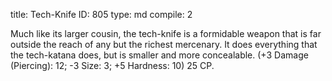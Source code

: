 title:          Tech-Knife
ID:             805
type:           md
compile:        2



Much like its larger cousin, the tech-knife is a formidable weapon that is far outside the reach of any but the richest mercenary. It does everything that the tech-katana does, but is smaller and more concealable. (+3 Damage (Piercing): 12; -3 Size: 3; +5 Hardness: 10) 25 CP.